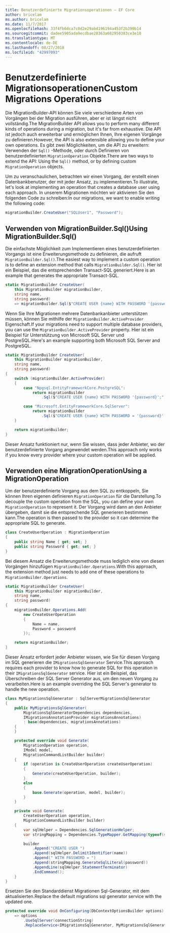 ```yaml
---
title: Benutzerdefinierte Migrationsoperationen – EF Core
author: bricelam
ms.author: bricelam
ms.date: 11/7/2017
ms.openlocfilehash: 33f4fb6dca7c0d2e29abd196194a453f2b390b14
ms.sourcegitcommit: dadee5905ada9ecdbae28363a682950383ce3e10
ms.translationtype: MT
ms.contentlocale: de-DE
ms.lasthandoff: 08/27/2018
ms.locfileid: "42997093"
---
```

<a name="custom-migrations-operations"></a><span data-ttu-id="94e43-102">Benutzerdefinierte Migrationsoperationen</span><span class="sxs-lookup"><span data-stu-id="94e43-102">Custom Migrations Operations</span></span>
============================
<span data-ttu-id="94e43-103">Die MigrationBuilder-API können Sie viele verschiedene Arten von Vorgängen bei der Migration ausführen, aber er ist längst nicht vollständig.</span><span class="sxs-lookup"><span data-stu-id="94e43-103">The MigrationBuilder API allows you to perform many different kinds of operations during a migration, but it's far from exhaustive.</span></span> <span data-ttu-id="94e43-104">Die API ist jedoch auch erweiterbar und ermöglichen Ihnen, Ihre eigenen Vorgänge zu definieren.</span><span class="sxs-lookup"><span data-stu-id="94e43-104">However, the API is also extensible allowing you to define your own operations.</span></span> <span data-ttu-id="94e43-105">Es gibt zwei Möglichkeiten, um die API zu erweitern: Verwenden der `Sql()` -Methode, oder durch Definieren von benutzerdefinierten `MigrationOperation` Objekte.</span><span class="sxs-lookup"><span data-stu-id="94e43-105">There are two ways to extend the API: Using the `Sql()` method, or by defining custom `MigrationOperation` objects.</span></span>

<span data-ttu-id="94e43-106">Um zu veranschaulichen, betrachten wir einen Vorgang, der erstellt einen Datenbankbenutzer, der mit jeder Ansatz, zu implementieren.</span><span class="sxs-lookup"><span data-stu-id="94e43-106">To illustrate, let's look at implementing an operation that creates a database user using each approach.</span></span> <span data-ttu-id="94e43-107">In unserem Migrationen möchten wir aktivieren Sie den folgenden Code zu schreiben:</span><span class="sxs-lookup"><span data-stu-id="94e43-107">In our migrations, we want to enable writing the following code:</span></span>

``` csharp
migrationBuilder.CreateUser("SQLUser1", "Password");
```

<a name="using-migrationbuildersql"></a><span data-ttu-id="94e43-108">Verwenden von MigrationBuilder.Sql()</span><span class="sxs-lookup"><span data-stu-id="94e43-108">Using MigrationBuilder.Sql()</span></span>
----------------------------
<span data-ttu-id="94e43-109">Die einfachste Möglichkeit zum Implementieren eines benutzerdefinierten Vorgangs ist eine Erweiterungsmethode zu definieren, die aufruft `MigrationBuilder.Sql()`.</span><span class="sxs-lookup"><span data-stu-id="94e43-109">The easiest way to implement a custom operation is to define an extension method that calls `MigrationBuilder.Sql()`.</span></span>
<span data-ttu-id="94e43-110">Hier ist ein Beispiel, das die entsprechenden Transact-SQL generiert.</span><span class="sxs-lookup"><span data-stu-id="94e43-110">Here is an example that generates the appropriate Transact-SQL.</span></span>

``` csharp
static MigrationBuilder CreateUser(
    this MigrationBuilder migrationBuilder,
    string name,
    string password)
    => migrationBuilder.Sql($"CREATE USER {name} WITH PASSWORD '{password}';");
```

<span data-ttu-id="94e43-111">Wenn Sie Ihre Migrationen mehrere Datenbankanbieter unterstützen müssen, können Sie mithilfe der `MigrationBuilder.ActiveProvider` Eigenschaft.</span><span class="sxs-lookup"><span data-stu-id="94e43-111">If your migrations need to support multiple database providers, you can use the `MigrationBuilder.ActiveProvider` property.</span></span> <span data-ttu-id="94e43-112">Hier ist ein Beispiel für Unterstützung von Microsoft SQL Server und PostgreSQL.</span><span class="sxs-lookup"><span data-stu-id="94e43-112">Here's an example supporting both Microsoft SQL Server and PostgreSQL.</span></span>

``` csharp
static MigrationBuilder CreateUser(
    this MigrationBuilder migrationBuilder,
    string name,
    string password)
{
    switch (migrationBuilder.ActiveProvider)
    {
        case "Npgsql.EntityFrameworkCore.PostgreSQL":
            return migrationBuilder
                .Sql($"CREATE USER {name} WITH PASSWORD '{password}';");

        case "Microsoft.EntityFrameworkCore.SqlServer":
            return migrationBuilder
                .Sql($"CREATE USER {name} WITH PASSWORD = '{password}';");
    }

    return migrationBuilder;
}
```

<span data-ttu-id="94e43-113">Dieser Ansatz funktioniert nur, wenn Sie wissen, dass jeder Anbieter, wo der benutzerdefinierte Vorgang angewendet werden.</span><span class="sxs-lookup"><span data-stu-id="94e43-113">This approach only works if you know every provider where your custom operation will be applied.</span></span>

<a name="using-a-migrationoperation"></a><span data-ttu-id="94e43-114">Verwenden eine MigrationOperation</span><span class="sxs-lookup"><span data-stu-id="94e43-114">Using a MigrationOperation</span></span>
---------------------------
<span data-ttu-id="94e43-115">Um der benutzerdefinierte Vorgang aus dem SQL zu entkoppeln, Sie können Ihren eigenen definieren `MigrationOperation` für die Darstellung.</span><span class="sxs-lookup"><span data-stu-id="94e43-115">To decouple the custom operation from the SQL, you can define your own `MigrationOperation` to represent it.</span></span> <span data-ttu-id="94e43-116">Der Vorgang wird dann an den Anbieter übergeben, damit sie die entsprechende SQL generieren bestimmen kann.</span><span class="sxs-lookup"><span data-stu-id="94e43-116">The operation is then passed to the provider so it can determine the appropriate SQL to generate.</span></span>

``` csharp
class CreateUserOperation : MigrationOperation
{
    public string Name { get; set; }
    public string Password { get; set; }
}
```

<span data-ttu-id="94e43-117">Bei diesem Ansatz die Erweiterungsmethode muss lediglich eine von diesen Vorgängen hinzufügen `MigrationBuilder.Operations`.</span><span class="sxs-lookup"><span data-stu-id="94e43-117">With this approach, the extension method just needs to add one of these operations to `MigrationBuilder.Operations`.</span></span>

``` csharp
static MigrationBuilder CreateUser(
    this MigrationBuilder migrationBuilder,
    string name,
    string password)
{
    migrationBuilder.Operations.Add(
        new CreateUserOperation
        {
            Name = name,
            Password = password
        });

    return migrationBuilder;
}
```

<span data-ttu-id="94e43-118">Dieser Ansatz erfordert jeder Anbieter wissen, wie Sie für diesen Vorgang im SQL generieren die `IMigrationsSqlGenerator` Service.</span><span class="sxs-lookup"><span data-stu-id="94e43-118">This approach requires each provider to know how to generate SQL for this operation in their `IMigrationsSqlGenerator` service.</span></span> <span data-ttu-id="94e43-119">Hier ist ein Beispiel, das Überschreiben der SQL Server Generator aus, um den neuen Vorgang zu verarbeiten.</span><span class="sxs-lookup"><span data-stu-id="94e43-119">Here is an example overriding the SQL Server's generator to handle the new operation.</span></span>

``` csharp
class MyMigrationsSqlGenerator : SqlServerMigrationsSqlGenerator
{
    public MyMigrationsSqlGenerator(
        MigrationsSqlGeneratorDependencies dependencies,
        IMigrationsAnnotationProvider migrationsAnnotations)
        : base(dependencies, migrationsAnnotations)
    {
    }

    protected override void Generate(
        MigrationOperation operation,
        IModel model,
        MigrationCommandListBuilder builder)
    {
        if (operation is CreateUserOperation createUserOperation)
        {
            Generate(createUserOperation, builder);
        }
        else
        {
            base.Generate(operation, model, builder);
        }
    }

    private void Generate(
        CreateUserOperation operation,
        MigrationCommandListBuilder builder)
    {
        var sqlHelper = Dependencies.SqlGenerationHelper;
        var stringMapping = Dependencies.TypeMapper.GetMapping(typeof(string));

        builder
            .Append("CREATE USER ")
            .Append(sqlHelper.DelimitIdentifier(name))
            .Append(" WITH PASSWORD = ")
            .Append(stringMapping.GenerateSqlLiteral(password))
            .AppendLine(sqlHelper.StatementTerminator)
            .EndCommand();
    }
}
```

<span data-ttu-id="94e43-120">Ersetzen Sie den Standarddienst Migrationen Sql-Generator, mit dem aktualisierten.</span><span class="sxs-lookup"><span data-stu-id="94e43-120">Replace the default migrations sql generator service with the updated one.</span></span>

``` csharp
protected override void OnConfiguring(DbContextOptionsBuilder options)
    => options
        .UseSqlServer(connectionString)
        .ReplaceService<IMigrationsSqlGenerator, MyMigrationsSqlGenerator>();
```
